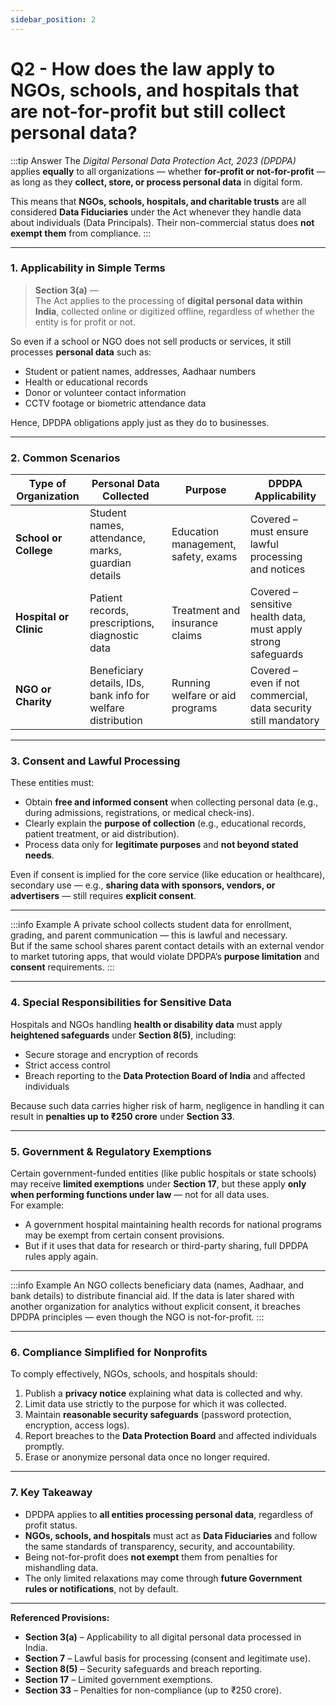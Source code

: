 ```yaml
---
sidebar_position: 2
---
```


# Q2 - How does the law apply to NGOs, schools, and hospitals that are not-for-profit but still collect personal data?

:::tip Answer
The *Digital Personal Data Protection Act, 2023 (DPDPA)* applies **equally** to all organizations — whether **for-profit or not-for-profit** — as long as they **collect, store, or process personal data** in digital form.  

This means that **NGOs, schools, hospitals, and charitable trusts** are all considered **Data Fiduciaries** under the Act whenever they handle data about individuals (Data Principals). Their non-commercial status does **not exempt them** from compliance.
:::

---

### **1. Applicability in Simple Terms**

> **Section 3(a)** —  
> The Act applies to the processing of **digital personal data within India**, collected online or digitized offline, regardless of whether the entity is for profit or not.

So even if a school or NGO does not sell products or services, it still processes **personal data** such as:
- Student or patient names, addresses, Aadhaar numbers  
- Health or educational records  
- Donor or volunteer contact information  
- CCTV footage or biometric attendance data  

Hence, DPDPA obligations apply just as they do to businesses.

---

### **2. Common Scenarios**

| **Type of Organization** | **Personal Data Collected** | **Purpose** | **DPDPA Applicability** |
|---------------------------|-----------------------------|--------------|--------------------------|
| **School or College** | Student names, attendance, marks, guardian details | Education management, safety, exams | Covered – must ensure lawful processing and notices |
| **Hospital or Clinic** | Patient records, prescriptions, diagnostic data | Treatment and insurance claims | Covered – sensitive health data, must apply strong safeguards |
| **NGO or Charity** | Beneficiary details, IDs, bank info for welfare distribution | Running welfare or aid programs | Covered – even if not commercial, data security still mandatory |

---

### **3. Consent and Lawful Processing**

These entities must:
- Obtain **free and informed consent** when collecting personal data (e.g., during admissions, registrations, or medical check-ins).  
- Clearly explain the **purpose of collection** (e.g., educational records, patient treatment, or aid distribution).  
- Process data only for **legitimate purposes** and **not beyond stated needs**.

Even if consent is implied for the core service (like education or healthcare), secondary use — e.g., **sharing data with sponsors, vendors, or advertisers** — still requires **explicit consent**.

---

:::info Example
A private school collects student data for enrollment, grading, and parent communication — this is lawful and necessary.  
But if the same school shares parent contact details with an external vendor to market tutoring apps, that would violate DPDPA’s **purpose limitation** and **consent** requirements.
:::

---

### **4. Special Responsibilities for Sensitive Data**

Hospitals and NGOs handling **health or disability data** must apply **heightened safeguards** under **Section 8(5)**, including:
- Secure storage and encryption of records  
- Strict access control  
- Breach reporting to the **Data Protection Board of India** and affected individuals  

Because such data carries higher risk of harm, negligence in handling it can result in **penalties up to ₹250 crore** under **Section 33**.

---

### **5. Government & Regulatory Exemptions**

Certain government-funded entities (like public hospitals or state schools) may receive **limited exemptions** under **Section 17**, but these apply **only when performing functions under law** — not for all data uses.  
For example:
- A government hospital maintaining health records for national programs may be exempt from certain consent provisions.  
- But if it uses that data for research or third-party sharing, full DPDPA rules apply again.

---

:::info Example
An NGO collects beneficiary data (names, Aadhaar, and bank details) to distribute financial aid. If the data is later shared with another organization for analytics without explicit consent, it breaches DPDPA principles — even though the NGO is not-for-profit.
:::

---

### **6. Compliance Simplified for Nonprofits**

To comply effectively, NGOs, schools, and hospitals should:
1. Publish a **privacy notice** explaining what data is collected and why.  
2. Limit data use strictly to the purpose for which it was collected.  
3. Maintain **reasonable security safeguards** (password protection, encryption, access logs).  
4. Report breaches to the **Data Protection Board** and affected individuals promptly.  
5. Erase or anonymize personal data once no longer required.  

---

### **7. Key Takeaway**

- DPDPA applies to **all entities processing personal data**, regardless of profit status.  
- **NGOs, schools, and hospitals** must act as **Data Fiduciaries** and follow the same standards of transparency, security, and accountability.  
- Being not-for-profit does **not exempt** them from penalties for mishandling data.  
- The only limited relaxations may come through **future Government rules or notifications**, not by default.

---

**Referenced Provisions:**  
- **Section 3(a)** – Applicability to all digital personal data processed in India.  
- **Section 7** – Lawful basis for processing (consent and legitimate use).  
- **Section 8(5)** – Security safeguards and breach reporting.  
- **Section 17** – Limited government exemptions.  
- **Section 33** – Penalties for non-compliance (up to ₹250 crore).
